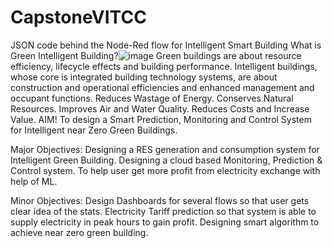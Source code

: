 # CapstoneVITCC
JSON code behind the Node-Red flow for Intelligent Smart Building
What is Green Intelligent Building?![image](https://user-images.githubusercontent.com/83089495/158243787-0532db3f-8a2b-4992-b4b2-2204ddb211d3.png)
Green buildings are about resource efficiency, lifecycle effects and building performance. Intelligent buildings, whose core is integrated building technology systems, are about construction and operational efficiencies and enhanced management and occupant functions.
Reduces Wastage of Energy.​
Conserves Natural Resources.​
Improves Air and Water Quality.​
Reduces Costs and Increase Value.​
AIM!
To design a Smart Prediction, Monitoring and Control System for Intelligent near Zero Green Buildings.

Major Objectives:
Designing a RES generation and consumption system for Intelligent Green Building.
Designing a cloud based Monitoring, Prediction & Control system.
To help user get more profit from electricity exchange with help of ML.

Minor Objectives:
Design Dashboards for several flows so that user gets clear idea of the stats.
Electricity Tariff prediction so that system is able to supply electricity in peak hours to gain profit.
Designing smart algorithm to achieve near zero green building.

